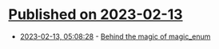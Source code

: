 # [Published on 2023-02-13](index.md)

* [2023-02-13, 05:08:28](https://lobste.rs/s/dwvduh/behind_magic_magic_enum) - [Behind the magic of magic_enum](https://blog.rink.nu/2023/02/12/behind-the-magic-of-magic_enum/)
